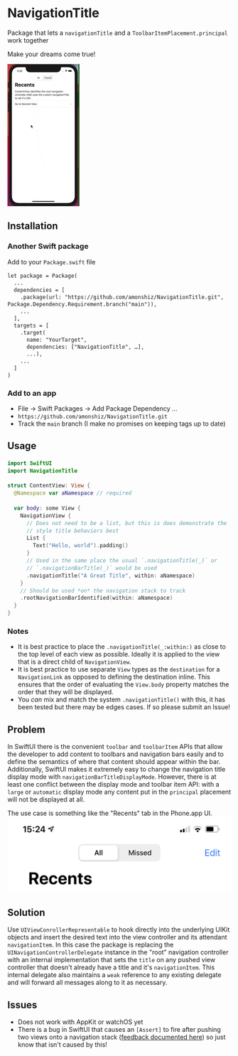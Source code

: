 # NavigationTitle

Package that lets a `navigationTitle` and a `ToolbarItemPlacement.principal` work together

Make your dreams come true!

![PhoneRecentsTab](./Images/promo-video.gif)

## Installation

### Another Swift package
Add to your `Package.swift` file
```
let package = Package(
  ...
  dependencies = [
    .package(url: "https://github.com/amonshiz/NavigationTitle.git", Package.Dependency.Requirement.branch("main")),
    ...
  ],
  targets = [
    .target(
      name: "YourTarget",
      dependencies: ["NavigationTitle", …],
      ...),
    ...
  ]
)
```

### Add to an app
- File -> Swift Packages -> Add Package Dependency ...
- `https://github.com/amonshiz/NavigationTitle.git`
- Track the `main` branch (I make no promises on keeping tags up to date)

## Usage

```swift
import SwiftUI
import NavigationTitle

struct ContentView: View {
  @Namespace var aNamespace // required

  var body: some View {
    NavigationView {
      // Does not need to be a list, but this is does demonstrate the `.large`
      // style title behaviors best
      List {
        Text("Hello, world").padding()
      }
      // Used in the same place the usual `.navigationTitle(_)` or
      // `.navigationBarTitle(_)` would be used
      .navigationTitle("A Great Title", within: aNamespace)
    }
    // Should be used *on* the navigation stack to track
    .rootNavigationBarIdentified(within: aNamespace)
  }
}
```

### Notes
- It is best practice to place the `.navigationTitle(_:within:)` as close to the top level of each view as possible. Ideally it is applied to the view that is a direct child of `NavigationView`.
- It is best practice to use separate `View` types as the `destination` for a `NavigationLink` as opposed to defining the destination inline. This ensures that the order of evaluating the `View.body` property matches the order that they will be displayed.
- You *can* mix and match the system `.navigationTitle()` with this, it has been tested but there may be edges cases. If so please submit an Issue!

## Problem

In SwiftUI there is the convenient `toolbar` and `toolbarItem` APIs that allow
the developer to add content to toolbars and navigation bars easily and to 
define the semantics of where that content should appear within the bar.
Additionally, SwiftUI makes it extremely easy to change the navigation title
display mode with `navigationBarTitleDisplayMode`. However, there is at least
one conflict between the display mode and toolbar item API: with a `large` or
`automatic` display mode any content put in the `principal` placement will not
be displayed at all.

The use case is something like the "Recents" tab in the Phone.app UI.
![Phone.app UI for Recents tab](Images/IMG_A66A35C991EA-1.jpeg)

## Solution

Use `UIViewConrollerRepresentable` to hook directly into the underlying UIKit 
objects and insert the desired text into the view controller and its attendant
`navigationItem`. In this case the package is replacing the 
`UINavigationControllerDelegate` instance in the "root" navigation controller 
with an internal implementation that sets the `title` on any pushed view 
controller that doesn't already have a title and it's `navigationItem`. This 
internal delegate also maintains a `weak` reference to any existing delegate 
and will forward all messages along to it as necessary.

## Issues
- Does not work with AppKit or watchOS yet
- There is a bug in SwiftUI that causes an `[Assert]` to fire after pushing two views onto a navigation stack ([feedback documented here](https://github.com/amonshiz/feedback-examples/blob/main/README.md#displaymodebuttonissue)) so just know that isn't caused by this!
